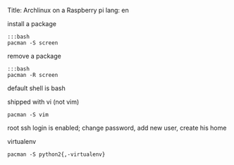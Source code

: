 Title: Archlinux on a Raspberry pi
lang: en

install a package

    :::bash
    pacman -S screen

remove a package

    :::bash
    pacman -R screen

default shell is bash

shipped with vi (not vim)

    pacman -S vim

root ssh login is enabled; change password, add new user, create his home

virtualenv

    pacman -S python2{,-virtualenv}
